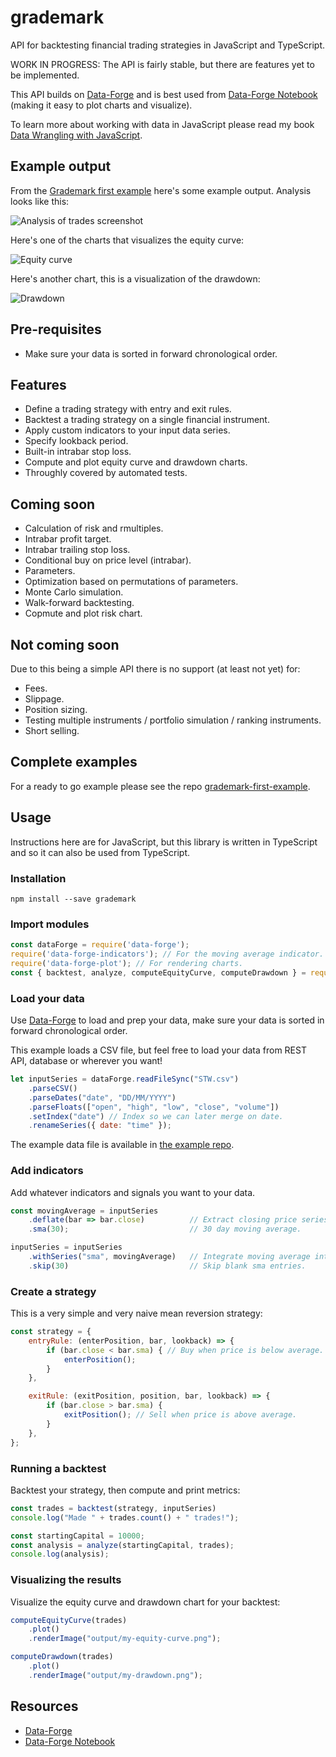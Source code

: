 # grademark

API for backtesting financial trading strategies in JavaScript and TypeScript.

WORK IN PROGRESS: The API is fairly stable, but there are features yet to be implemented.

This API builds on [Data-Forge](http://data-forge-js.com/) and is best used from [Data-Forge Notebook](http://www.data-forge-notebook.com/) (making it easy to plot charts and visualize).

To learn more about working with data in JavaScript please read my book [Data Wrangling with JavaScript](http://bit.ly/2t2cJu2).

## Example output

From the [Grademark first example](https://github.com/ashleydavis/grademark-first-example) here's some example output. Analysis looks like this:

![Analysis of trades screenshot](https://github.com/ashleydavis/grademark-first-example/blob/master/output/analysis-screenshot.png)

Here's one of the charts that visualizes the equity curve:

![Equity curve](https://github.com/ashleydavis/grademark-first-example/blob/master/output/my-equity-curve-pct.png)

Here's another chart, this is a visualization of the drawdown:

![Drawdown](https://github.com/ashleydavis/grademark-first-example/blob/master/output/my-drawdown-pct.png)

## Pre-requisites

- Make sure your data is sorted in forward chronological order. 

## Features

- Define a trading strategy with entry and exit rules.
- Backtest a trading strategy on a single financial instrument.
- Apply custom indicators to your input data series.
- Specify lookback period.
- Built-in intrabar stop loss.
- Compute and plot equity curve and drawdown charts.
- Throughly covered by automated tests.

## Coming soon

- Calculation of risk and rmultiples.
- Intrabar profit target.
- Intrabar trailing stop loss.
- Conditional buy on price level (intrabar).
- Parameters.
- Optimization based on permutations of parameters.
- Monte Carlo simulation.
- Walk-forward backtesting.
- Copmute and plot risk chart.

## Not coming soon

Due to this being a simple API there is no support (at least not yet) for:

- Fees.
- Slippage.
- Position sizing.
- Testing multiple instruments / portfolio simulation / ranking instruments.
- Short selling.

## Complete examples

For a ready to go example please see the repo [grademark-first-example](https://github.com/ashleydavis/grademark-first-example).

## Usage

Instructions here are for JavaScript, but this library is written in TypeScript and so it can also be used from TypeScript.

### Installation

    npm install --save grademark

### Import modules

```javascript
const dataForge = require('data-forge');
require('data-forge-indicators'); // For the moving average indicator.
require('data-forge-plot'); // For rendering charts.
const { backtest, analyze, computeEquityCurve, computeDrawdown } = require('grademark');
```

### Load your data

Use [Data-Forge](http://data-forge-js.com/) to load and prep your data, make sure your data is sorted in forward chronological order.

This example loads a CSV file, but feel free to load your data from REST API, database or wherever you want!

```javascript
let inputSeries = dataForge.readFileSync("STW.csv")
    .parseCSV()
    .parseDates("date", "DD/MM/YYYY")
    .parseFloats(["open", "high", "low", "close", "volume"])
    .setIndex("date") // Index so we can later merge on date.
    .renameSeries({ date: "time" });
```
The example data file is available in [the example repo](https://github.com/ashleydavis/grademark-first-example).

### Add indicators

Add whatever indicators and signals you want to your data.

```javascript
const movingAverage = inputSeries
    .deflate(bar => bar.close)          // Extract closing price series.
    .sma(30);                           // 30 day moving average.

inputSeries = inputSeries
    .withSeries("sma", movingAverage)   // Integrate moving average into data, indexed on date.
    .skip(30)                           // Skip blank sma entries.
```

### Create a strategy

This is a very simple and very naive mean reversion strategy:

```javascript
const strategy = {
    entryRule: (enterPosition, bar, lookback) => {
        if (bar.close < bar.sma) { // Buy when price is below average.
            enterPosition();
        }
    },

    exitRule: (exitPosition, position, bar, lookback) => {
        if (bar.close > bar.sma) {
            exitPosition(); // Sell when price is above average.
        }
    },
};
```

### Running a backtest

Backtest your strategy, then compute and print metrics:

```javascript
const trades = backtest(strategy, inputSeries)
console.log("Made " + trades.count() + " trades!");

const startingCapital = 10000;
const analysis = analyze(startingCapital, trades);
console.log(analysis);
```

### Visualizing the results

Visualize the equity curve and drawdown chart for your backtest:

```javascript
computeEquityCurve(trades)
    .plot()
    .renderImage("output/my-equity-curve.png");

computeDrawdown(trades)
    .plot()
    .renderImage("output/my-drawdown.png");
```


## Resources

- [Data-Forge](http://data-forge-js.com/)
- [Data-Forge Notebook](http://www.data-forge-notebook.com/)
